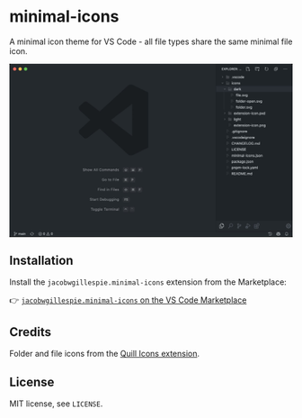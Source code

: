 # minimal-icons

A minimal icon theme for VS Code - all file types share the same minimal file icon.

<img src="./screenshot.jpg" width="1024" align="center">

## Installation

Install the `jacobwgillespie.minimal-icons` extension from the Marketplace:

👉 [`jacobwgillespie.minimal-icons` on the VS Code Marketplace](https://marketplace.visualstudio.com/items?itemName=jacobwgillespie.minimal-icons)

## Credits

Folder and file icons from the [Quill Icons extension](https://github.com/cdonohue/vscode-quill-icons).

## License

MIT license, see `LICENSE`.
